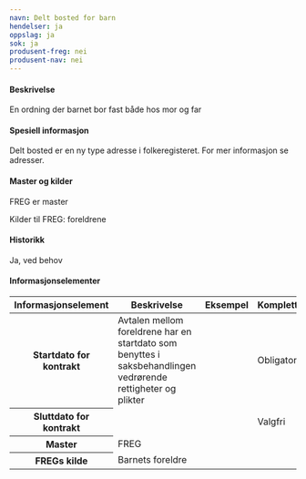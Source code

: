 ```yaml
---
navn: Delt bosted for barn
hendelser: ja
oppslag: ja
sok: ja
produsent-freg: nei
produsent-nav: nei
---
```


#### Beskrivelse

En ordning der barnet bor fast både hos mor og far

#### Spesiell informasjon

Delt bosted er en ny type adresse i folkeregisteret. For mer informasjon se adresser. 

#### Master og kilder

FREG er master

Kilder til FREG: foreldrene

#### Historikk

Ja, ved behov

#### Informasjonselementer

<table class="table">
  <thead>
    <tr>
      <th>Informasjonselement</th>
      <th>Beskrivelse</th>
      <th>Eksempel</th>
      <th>Kompletthet</th>
      <th>Kvalitet</th>
    </tr>
  </thead>
  
  <tbody>
    <tr>
      <th scope="row">Startdato for kontrakt</th>
      <td>Avtalen mellom foreldrene har en startdato som benyttes i saksbehandlingen vedrørende rettigheter og plikter</td>
      <td></td>
      <td>Obligatorisk</td>
      <td>Ikke analystert enda</td>
    </tr>
    <tr>
      <th scope=row>Sluttdato for kontrakt</th>
      <td></td>
      <td></td>
      <td>Valgfri</td>
      <td></td>
    </tr>
    <tr>
      <th scope="row">Master</th>
      <td>FREG</td>
      <td></td>
      <td></td>
      <td></td>
    </tr>
    <tr>
      <th scope="row">FREGs kilde</th>
      <td>Barnets foreldre</td>
      <td></td>
      <td></td>
      <td></td>
    </tr>
   </tbody>
</table>
